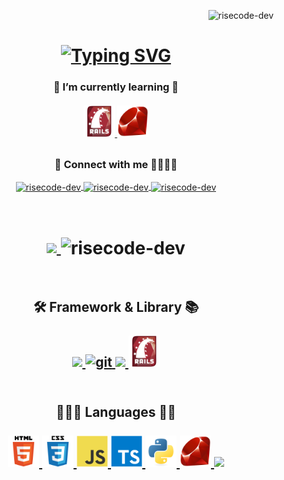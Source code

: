 <!-- ### *Hi there* 👋 :relaxed: -->

<!--
**RiseCode-Dev/RiseCode-Dev** is a ✨ _special_ ✨ repository because its `README.md` (this file) appears on your GitHub profile.

Here are some ideas to get you started:

- 🔭 I’m currently working on ...
- 🌱 I’m currently learning ...
- 👯 I’m looking to collaborate on ...
- 🤔 I’m looking for help with ...
- 💬 Ask me about ...
- 📫 How to reach me: ...
- 😄 Pronouns: ...
- ⚡ Fun fact: ...
-->

<p align="right">
  <img src="https://komarev.com/ghpvc/?username=risecode-dev&label=Profile%20views&color=FF0077&style=flat" alt="risecode-dev" />
</p>

<h1 align="center">
  <a href="">
    <img src="https://readme-typing-svg.demolab.com?font=Fira+Code&weight=700&size=50&duration=2000&pause=1000&color=FF00CC&center=true&vCenter=true&width=500&height=70&lines=Hello+World!+👋🏻;I'm+Tony+😊" alt="Typing SVG" />
  </a>
</h1>

<h3 align="center">
    🌱 I’m currently learning 🥰
  <br><br>
  <a href="https://rubyonrails.org" target="_blank" rel="noreferrer">
    <img src="https://raw.githubusercontent.com/devicons/devicon/master/icons/rails/rails-original-wordmark.svg" alt="rails" width="50"/>
  </a>
  <a href="https://www.ruby-lang.org/en/" target="_blank" rel="noreferrer">
    <img src="https://raw.githubusercontent.com/devicons/devicon/master/icons/ruby/ruby-original.svg" alt="ruby" width="50"/>
  </a>
</h3>

##

<h3 align="center">🔗 Connect with me 🫱🏻‍🫲🏻</h3>
<p align="center">
  <!--<a href="https://www.instagram.com/risecode/">
    <img src="https://img.shields.io/badge/Instagram-E4405F?style=for-the-badge&logo=instagram&logoColor=FFF" />
  </a>-->
  
  <!--<a href="https://www.linkedin.com/in/tonycardoso/">
    <img src="https://img.shields.io/badge/LinkedIn-0077B5?style=for-the-badge&logo=linkedin&logoColor=FFF" />
  </a>-->
  
  <!--<a href="">
    <img src="https://img.shields.io/badge/Gmail-333333?style=for-the-badge&logo=gmail&logoColor=F00" />
  </a>-->

  <a href="https://instagram.com/risecode" target="blank">
    <img align="center" src="https://raw.githubusercontent.com/rahuldkjain/github-profile-readme-generator/master/src/images/icons/Social/instagram.svg" alt="risecode-dev" height="30" width="40" />
  </a>
  <a href="https://linkedin.com/in/tonycardoso" target="blank">
    <img align="center" src="https://raw.githubusercontent.com/rahuldkjain/github-profile-readme-generator/master/src/images/icons/Social/linked-in-alt.svg" alt="risecode-dev" height="30" width="40" />
  </a>
  <a href="https://stackoverflow.com/users/22393696/tony-cardoso" target="blank">
    <img align="center" src="https://raw.githubusercontent.com/rahuldkjain/github-profile-readme-generator/master/src/images/icons/Social/stack-overflow.svg" alt="risecode-dev" height="30" width="40" />
  </a>
</p>
<br>

<h1 align="center">
  <a href="https://github.com/RiseCode-Dev/github-readme-stats">
    <img height=200 align="center" src="https://github-readme-stats.vercel.app/api?username=RiseCode-Dev&show_icons=true&rank_icon=github&theme=midnight-purple&text_bold=true&text_color=00FF00&hide_border=true&border_radius=20" />
  </a>
  <!--<a href="https://github.com/RiseCode-Dev/convoychat">
    <img height=200 align="center" src="https://github-readme-stats.vercel.app/api/top-langs?username=RiseCode-Dev&layout=compact&theme=midnight-purple&langs_count=7&card_width=320&title_color=FF00CC&text_color=00FF00&hide_border=true&border_radius=20&hide_progress=false" />
  </a>-->
  <a>
    <img align="center" src="https://github-readme-streak-stats.herokuapp.com/?user=RiseCode-Dev&theme=midnight-purple&hide_border=true&border_radius=20&text_color=00FF00" alt="risecode-dev" />
  </a>
<br><br>
</h1>

<!--
<a href="https://github.com/RiseCode-Dev/convoychat">
  <img height=200 align="center" src="https://github-readme-stats.vercel.app/api/top-langs?username=anuraghazra&layout=compact&theme=midnight-purple&langs_count=7&card_width=320&title_color=FF00FF&text_color=00FF00&hide_border=true&border_radius=20&hide_progress=true" />
</a>
-->

<div>
  <h2 align="center">🛠️ Framework & Library 📚
  <br><br>
    <a href="">
      <img src="https://skillicons.dev/icons?i=github" />
    </a>
    <a href="https://git-scm.com/" target="_blank" rel="noreferrer">
      <img src="https://www.vectorlogo.zone/logos/git-scm/git-scm-icon.svg" alt="git" width="50"/>
    </a>
    <a href="">
      <img src="https://skillicons.dev/icons?i=net" />
    </a>
    <a href="https://rubyonrails.org" target="_blank" rel="noreferrer">
      <img src="https://raw.githubusercontent.com/devicons/devicon/master/icons/rails/rails-original-wordmark.svg" alt="rails" width="50"/>
    </a>
    <br><br>
  </h2>
  
  <h2 align="center">👨🏻‍💻 Languages 🫶🏻
    <br><br>
    <a href="https://www.w3.org/html/" target="_blank" rel="noreferrer">
      <img src="https://raw.githubusercontent.com/devicons/devicon/master/icons/html5/html5-original-wordmark.svg" alt="html5" width="50"/>
    </a>
    <a href="https://www.w3schools.com/css/" target="_blank" rel="noreferrer">
      <img src="https://raw.githubusercontent.com/devicons/devicon/master/icons/css3/css3-original-wordmark.svg" alt="css3" width="50"/>
    </a>
    <a href="https://developer.mozilla.org/en-US/docs/Web/JavaScript" target="_blank" rel="noreferrer">
      <img src="https://raw.githubusercontent.com/devicons/devicon/master/icons/javascript/javascript-original.svg" alt="javascript" width="50"/>
    </a>
    <a href="https://www.typescriptlang.org/" target="_blank" rel="noreferrer">
      <img src="https://raw.githubusercontent.com/devicons/devicon/master/icons/typescript/typescript-original.svg" alt="typescript" width="50"/>
    </a>
    <a href="https://www.python.org" target="_blank" rel="noreferrer">
      <img src="https://raw.githubusercontent.com/devicons/devicon/master/icons/python/python-original.svg" alt="python" width="50"/>
    </a>
    <a href="https://www.ruby-lang.org/en/" target="_blank" rel="noreferrer">
      <img src="https://raw.githubusercontent.com/devicons/devicon/master/icons/ruby/ruby-original.svg" alt="ruby" width="50"/>
    </a>
    <a href="">
      <img src="https://skillicons.dev/icons?i=cpp" />
    </a>
    <br><br>
  </h2>
  
  <!--
  <p align="center">
    <a href="https://skillicons.dev">
      <img src="https://skillicons.dev/icons?i=github,git,cpp,cs,css,elixir,html,js,py,rails,ruby,rust,ts,visualstudio,vscode," />
    </a>
  </p>

![snake gif](https://github.com/RiseCode-Dev/RiseCode-Dev/blob/output/github-contribution-grid-snake.svg)
  -->
  
</div>

<!--
## Exemplo de como por links
lembrando que o '-' é para ficar como lista não ordenada
- [nome que será mostrado](https://link)<br/>
-->
